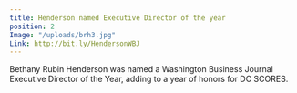 ```yaml
---
title: Henderson named Executive Director of the year
position: 2
Image: "/uploads/brh3.jpg"
Link: http://bit.ly/HendersonWBJ
---
```


Bethany Rubin Henderson was named a Washington Business Journal Executive Director of the Year, adding to a year of honors for DC SCORES.
